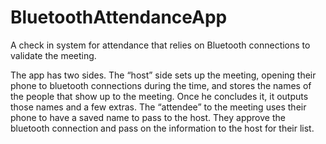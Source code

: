 # BluetoothAttendanceApp
A check in system for attendance that relies on Bluetooth connections to validate the meeting.

The app has two sides. The “host” side sets up the meeting, opening their phone to bluetooth connections during the time, and stores the names of the people that show up to the meeting. Once he concludes it, it outputs those names and a few extras.
The “attendee” to the meeting uses their phone to have a saved name to pass to the host. They approve the bluetooth connection and pass on the information to the host for their list.

